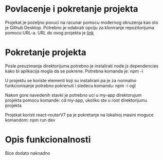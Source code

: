 # Povlacenje i pokretanje projekta

Projekat je pozeljno povuci na racunar pomocu modernog okruzenja kao sto je Github Desktop. Potrebno je odabrati opciju za kloniranje repozitorijuma pomocu URL-a. URL do ovog projekta je [link](https://github.com/elab-development/klijentske-veb-tehnologije-2024-2023-0059-pracenje-filmova-i-serija)


# Pokretanje projekta

Posle preuzimanja direktorijuma potrebno je instalirati node.js dependencies kako bi aplikacija mogla da se pokrene.
Potrebna komanda je: npm -i

U projektu se koriste elementi koji su instalirani pa je za normalno funkcionisanje potrebno pokrenuti i sledecu komandu: npm -i ogl

Nakon gore navedenih stavki je potrebno uci u my-app direktorujum projekta pomocu komande: cd my-app, ukoliko ste u root direktorijumu projekta

Projekat koristi react-routerV7 pa je pokretanje na lokalnoj masini moguce komandom: npm run dev


# Opis funkcionalnosti

Bice dodato naknadno